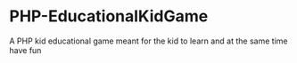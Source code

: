 # PHP-EducationalKidGame
A PHP kid educational game meant for the kid to learn and at the same time have fun
